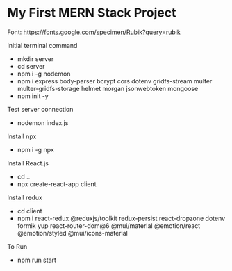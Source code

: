 # My First MERN Stack Project

Font: https://fonts.google.com/specimen/Rubik?query=rubik

Initial terminal command

- mkdir server
- cd server
- npm i -g nodemon
- npm i express body-parser bcrypt cors dotenv gridfs-stream multer multer-gridfs-storage helmet morgan jsonwebtoken mongoose
- npm init -y

Test server connection
- nodemon index.js

Install npx
- npm i -g npx

Install React.js
- cd ..
- npx create-react-app client

Install redux
- cd client
- npm i react-redux @reduxjs/toolkit redux-persist react-dropzone dotenv formik yup react-router-dom@6 @mui/material @emotion/react @emotion/styled @mui/icons-material

To Run
- npm run start